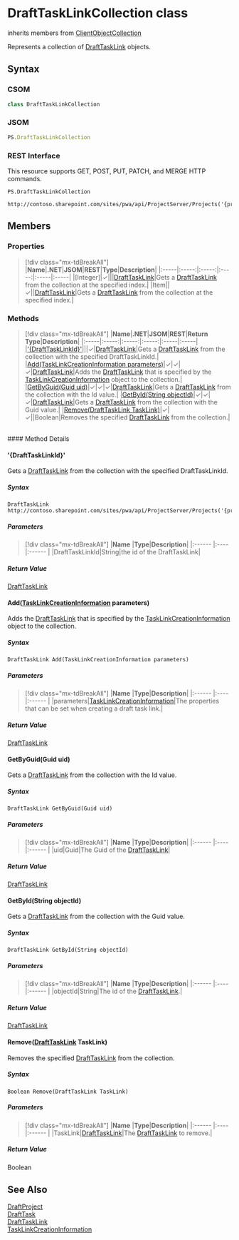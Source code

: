 [comment]: # (Name:DraftTaskLinkCollection)
[comment]: # (Name:Microsoft.ProjectServer.DraftTaskLinkCollection)
[comment]: # (Type:class)
[comment]: # (Status:Verified)

# <a name="name"></a>DraftTaskLinkCollection class

inherits members from [ClientObjectCollection<DraftTaskLink>](https://msdn.microsoft.com/EN-US/library/ee539303)<br/>

<a name="description"></a>Represents a collection of [DraftTaskLink](DraftTaskLink.md) objects.

## <a name="syntax"></a>Syntax

### CSOM

```cs
class DraftTaskLinkCollection 
```
### JSOM

```javascript
PS.DraftTaskLinkCollection
```
### REST Interface

This resource supports GET, POST, PUT, PATCH, and MERGE HTTP commands.

```
PS.DraftTaskLinkCollection

http://contoso.sharepoint.com/sites/pwa/api/ProjectServer/Projects('{projectid}')/Draft/TaskLinks
```

## <a name="members"></a>Members

### <a name="properties"></a>Properties
> [!div class="mx-tdBreakAll"]
|**Name**|**.NET**|**JSOM**|**REST**|**Type**|**Description**|
|:-----|:-----:|:-----:|:-----:|:-----|:-----|
|<a name="[Integer]"></a>[Integer]|&#x2713;|||[DraftTaskLink](DraftTaskLink.md)|Gets a [DraftTaskLink](DraftTaskLink.md) from the collection at the specified index.|
|<a name="Item"></a>Item||&#x2713;||[DraftTaskLink](DraftTaskLink.md)|Gets a [DraftTaskLink](DraftTaskLink.md) from the collection at the specified index.|

### <a name="methods"></a>Methods
> [!div class="mx-tdBreakAll"]
|**Name**|**.NET**|**JSOM**|**REST**|**Return Type**|**Description**|
|:-----|:-----:|:-----:|:-----:|:-----|:-----|
|[&#39;{DraftTaskLinkId}&#39;](#&#39;{DraftTaskLinkId}&#39;)|||&#x2713;|[DraftTaskLink](DraftTaskLink.md)|Gets a [DraftTaskLink](DraftTaskLink.md) from the collection with the specified DraftTaskLinkId.|
|[Add(TaskLinkCreationInformation parameters)](#Add_[TaskLinkCreationInformation]_TaskLinkCreationInformation.md__parameters_)|&#x2713;|&#x2713;|&#x2713;|[DraftTaskLink](DraftTaskLink.md)|Adds the [DraftTaskLink](DraftTaskLink.md) that is specified by the [TaskLinkCreationInformation](TaskLinkCreationInformation.md) object to the collection.|
|[GetByGuid(Guid uid)](#GetByGuid_Guid_uid_)|&#x2713;|&#x2713;|&#x2713;|[DraftTaskLink](DraftTaskLink.md)|Gets a [DraftTaskLink](DraftTaskLink.md) from the collection with the Id value.|
|[GetById(String objectId)](#GetById_String_objectId_)|&#x2713;|&#x2713;|&#x2713;|[DraftTaskLink](DraftTaskLink.md)|Gets a [DraftTaskLink](DraftTaskLink.md) from the collection with the Guid value.|
|[Remove(DraftTaskLink TaskLink)](#Remove_[DraftTaskLink]_DraftTaskLink.md__TaskLink_)|&#x2713;|&#x2713;||Boolean|Removes the specified [DraftTaskLink](DraftTaskLink.md) from the collection.|

<br/>
#### Method Details

#### <a name="&#39;{DraftTaskLinkId}&#39;"></a>&#39;{DraftTaskLinkId}&#39;
 
Gets a [DraftTaskLink](DraftTaskLink.md) from the collection with the specified DraftTaskLinkId.

##### Syntax

```
DraftTaskLink http://contoso.sharepoint.com/sites/pwa/api/ProjectServer/Projects('{projectid}')/Draft/TaskLinks('{DraftTaskLinkId}')
```

##### Parameters
> [!div class="mx-tdBreakAll"]
|**Name** |**Type**|**Description**|
|:------ |:----|:------ |
|DraftTaskLinkId|String|the id of the DraftTaskLink|

##### Return Value

[DraftTaskLink](DraftTaskLink.md)

#### <a name="Add_[TaskLinkCreationInformation]_TaskLinkCreationInformation.md__parameters_"></a>Add([TaskLinkCreationInformation](TaskLinkCreationInformation.md) parameters)
 
Adds the [DraftTaskLink](DraftTaskLink.md) that is specified by the [TaskLinkCreationInformation](TaskLinkCreationInformation.md) object to the collection.

##### Syntax

```
DraftTaskLink Add(TaskLinkCreationInformation parameters)
```

##### Parameters
> [!div class="mx-tdBreakAll"]
|**Name** |**Type**|**Description**|
|:------ |:----|:------ |
|parameters|[TaskLinkCreationInformation](TaskLinkCreationInformation.md)|The properties that can be set when creating a draft task link.|

##### Return Value

[DraftTaskLink](DraftTaskLink.md)

#### <a name="GetByGuid_Guid_uid_"></a>GetByGuid(Guid uid)
 
Gets a [DraftTaskLink](DraftTaskLink.md) from the collection with the Id value.

##### Syntax

```
DraftTaskLink GetByGuid(Guid uid)
```

##### Parameters
> [!div class="mx-tdBreakAll"]
|**Name** |**Type**|**Description**|
|:------ |:----|:------ |
|uid|Guid|The Guid of the [DraftTaskLink](DraftTaskLink.md)|

##### Return Value

[DraftTaskLink](DraftTaskLink.md)

#### <a name="GetById_String_objectId_"></a>GetById(String objectId)
 
Gets a [DraftTaskLink](DraftTaskLink.md) from the collection with the Guid value.

##### Syntax

```
DraftTaskLink GetById(String objectId)
```

##### Parameters
> [!div class="mx-tdBreakAll"]
|**Name** |**Type**|**Description**|
|:------ |:----|:------ |
|objectId|String|The id of the [DraftTaskLink](DraftTaskLink.md).|

##### Return Value

[DraftTaskLink](DraftTaskLink.md)

#### <a name="Remove_[DraftTaskLink]_DraftTaskLink.md__TaskLink_"></a>Remove([DraftTaskLink](DraftTaskLink.md) TaskLink)
 
Removes the specified [DraftTaskLink](DraftTaskLink.md) from the collection.

##### Syntax

```
Boolean Remove(DraftTaskLink TaskLink)
```

##### Parameters
> [!div class="mx-tdBreakAll"]
|**Name** |**Type**|**Description**|
|:------ |:----|:------ |
|TaskLink|[DraftTaskLink](DraftTaskLink.md)|The [DraftTaskLink](DraftTaskLink.md) to remove.|

##### Return Value

Boolean

## <a name="seeAlso"></a>See Also

[DraftProject](DraftProject.md)<br/>
[DraftTask](DraftTask.md)<br/>
[DraftTaskLink](DraftTaskLink.md)<br/>
[TaskLinkCreationInformation](TaskLinkCreationInformation.md)<br/>

